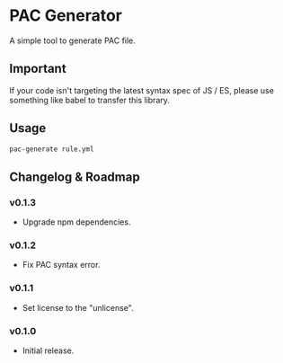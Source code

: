 PAC Generator
=====================================================

A simple tool to generate PAC file.

Important
---------

If your code isn't targeting the latest syntax spec of JS / ES,
please use something like babel to transfer this library.

Usage
-----

```bash
pac-generate rule.yml
```

Changelog & Roadmap
-------------------

### v0.1.3

* Upgrade npm dependencies.

### v0.1.2

* Fix PAC syntax error.

### v0.1.1

* Set license to the "unlicense".

### v0.1.0

* Initial release.
